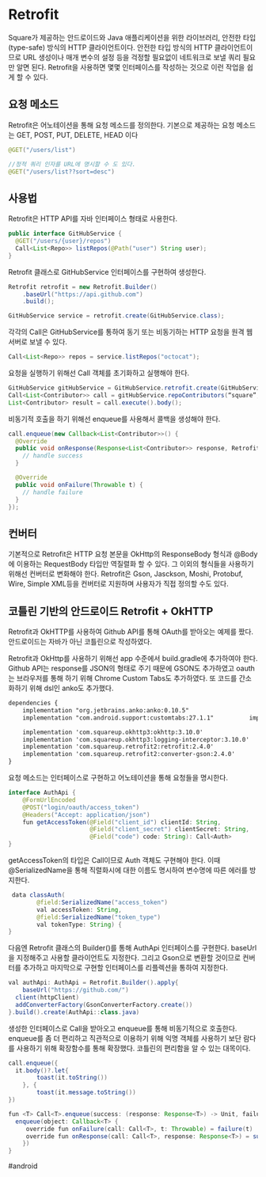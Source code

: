 # Retrofit
Square가 제공하는 안드로이드와 Java 애플리케이션을 위한 라이브러리, 안전한 타입(type-safe) 방식의 HTTP 클라이언트이다. 
안전한 타입 방식의 HTTP 클라이언트이므로 URL 생성이나 매개 변수의 설정 등을 걱정할 필요없이 네트워크로 보낼 쿼리 필요만 알면 된다. Retrofit을 사용하면 몇몇 인터페이스를 작성하는 것으로 이런 작업을 쉽게 할 수 있다.


## 요청 메소드
Retrofit은 어노테이션을 통해 요청 메소드를 정의한다.
기본으로 제공하는 요청 메소드는 GET, POST, PUT, DELETE, HEAD 이다

```java
@GET("/users/list")

//정적 쿼리 인자를 URL에 명시할 수 도 있다.
@GET("/users/list??sort=desc")
```


## 사용법
Retrofit은 HTTP API를 자바 인터페이스 형태로 사용한다.

```java
public interface GitHubService {
  @GET("/users/{user}/repos")
  Call<List<Repo>> listRepos(@Path("user") String user);
}
```

Retrofit 클래스로 GitHubService 인터페이스를 구현하여 생성한다.
```java
Retrofit retrofit = new Retrofit.Builder()
    .baseUrl("https://api.github.com")
    .build();

GitHubService service = retrofit.create(GitHubService.class);
```

각각의 Call은 GitHubService를 통하여 동기 또는 비동기하는 HTTP 요청을 원격 웹서버로 보낼 수 있다.

```java
Call<List<Repo>> repos = service.listRepos("octocat");
```

요청을 실행하기 위해선 Call 객체를 초기화하고 실행해야 한다.
```java
GitHubService gitHubService = GitHubService.retrofit.create(GitHubService.class);
Call<List<Contributor>> call = gitHubService.repoContributors(“square”, “retrofit”);
List<Contributor> result = call.execute().body();
```

비동기적 호출을 하기 위해선 enqueue를 사용해서 콜백을 생성해야 한다.
```java
call.enqueue(new Callback<List<Contributor>>() {
  @Override
  public void onResponse(Response<List<Contributor>> response, Retrofit retrofit) {
    // handle success
  }

  @Override
  public void onFailure(Throwable t) {
    // handle failure
  }
});
```



## 컨버터
기본적으로 Retrofit은 HTTP 요청 본문을 OkHttp의 ResponseBody 형식과 @Body에 이용하는 RequestBody 타입만 역질렬화 할 수 있다. 그 이외의 형식들을 사용하기 위해선 컨버터로 변화해야 한다.
Retrofit은 Gson, Jasckson, Moshi, Protobuf, Wire, Simple XML등을 컨버터로 지원하며 사용자가 직접 정의할 수도 있다.




## 코틀린 기반의 안드로이드 Retrofit + OkHTTP
Retrofit과 OkHTTP를 사용하여 Github API를 통해 OAuth를 받아오는 예제를 짰다.
안드로이드는 자바가 아닌 코틀린으로 작성하였다.

Retrofit과 OkHttp를 사용하기 위해선 app 수준에서 build.gradle에 추가하여야 한다. Github API는 response를 JSON의 형태로 주기 때문에 GSON도 추가하였고 oauth는 브라우저를 통해 하기 위해 Chrome Custom Tabs도 추가하였다. 또 코드를 간소화하기 위해 dsl인 anko도 추가했다.

```xml
dependencies {
	implementation "org.jetbrains.anko:anko:0.10.5"
	implementation "com.android.support:customtabs:27.1.1"			implementation 'com.google.code.gson:gson:2.8.5'

	implementation 'com.squareup.okhttp3:okhttp:3.10.0'
	implementation 'com.squareup.okhttp3:logging-interceptor:3.10.0'
	implementation 'com.squareup.retrofit2:retrofit:2.4.0'
	implementation 'com.squareup.retrofit2:converter-gson:2.4.0'
}
```

요청 메소드는 인터페이스로 구현하고 어노테이션을 통해 요청들을 명시한다.
```java
interface AuthApi {
    @FormUrlEncoded
    @POST("login/oauth/access_token")
    @Headers("Accept: application/json")
    fun getAccessToken(@Field("client_id") clientId: String,
                       @Field("client_secret") clientSecret: String,
                       @Field("code") code: String): Call<Auth>
}
```

getAccessToken의 타입은 Call<Auth>이므로 Auth 객체도 구현해야 한다.  이때 @SerializedName을 통해 직렬화시에 대한 이름도 명시하여 변수명에 따른 에러를 방지한다.
```java
 data classAuth(
        @field:SerializedName("access_token")
        val accessToken: String,
        @field:SerializedName("token_type")
        val tokenType: String) {
}
```

다음엔 Retrofit 클래스의 Builder()를 통해 AuthApi 인터페이스를 구현한다. baseUrl을 지정해주고 사용할 클라이언트도 지정한다. 그리고 Gson으로 변환할 것이므로  컨버터를 추가하고 마지막으로 구현할 인터페이스를 리플렉션을 통하여 지정한다.
```java
val authApi: AuthApi = Retrofit.Builder().apply{
	baseUrl("https://github.com/")
  client(httpClient)
  addConverterFactory(GsonConverterFactory.create())
}.build().create(AuthApi::class.java)
```

생성한 인터페이스로 Call을 받아오고 enqueue를 통해 비동기적으로 호출한다. 
enqueue를 좀 더 편리하고 직관적으로 이용하기 위해 익명 객체를 사용하기 보단 람다를 사용하기 위해 확장함수를 통해 확장했다. 코틀린의 편리함을 알 수 있는 대목이다.
```java
call.enqueue({
  it.body()?.let{
		toast(it.toString())   
	}, {
		toast(it.message.toString())
})

fun <T> Call<T>.enqueue(success: (response: Response<T>) -> Unit, failure: (t: Throwable) -> Unit) {
  enqueue(object: Callback<T> {
     override fun onFailure(call: Call<T>, t: Throwable) = failure(t)
     override fun onResponse(call: Call<T>, response: Response<T>) = success(response)
    })
}
```



#android
